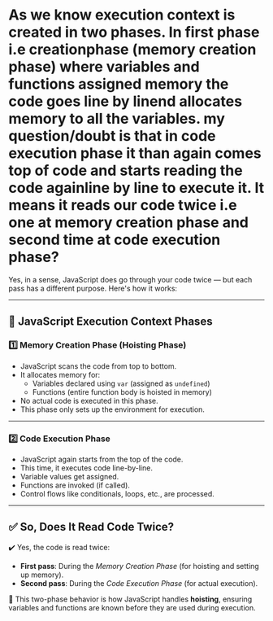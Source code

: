 # As we know execution context is created in two phases. In first phase i.e creationphase (memory creation phase) where variables and functions assigned memory the code goes line by linend allocates memory to all the variables. my question/doubt is that in code execution phase it than again comes top of code and starts reading the code againline by line to execute it. It means it reads our code twice i.e one at memory creation phase and second time at code execution phase?

Yes, in a sense, JavaScript does go through your code twice — but each pass has a different purpose. Here's how it works:

---

## 📌 JavaScript Execution Context Phases

### 1️⃣ Memory Creation Phase (Hoisting Phase)

- JavaScript scans the code from top to bottom.
- It allocates memory for:
  - Variables declared using `var` (assigned as `undefined`)
  - Functions (entire function body is hoisted in memory)
- No actual code is executed in this phase.
- This phase only sets up the environment for execution.

---

### 2️⃣ Code Execution Phase

- JavaScript again starts from the top of the code.
- This time, it executes code line-by-line.
- Variable values get assigned.
- Functions are invoked (if called).
- Control flows like conditionals, loops, etc., are processed.

---

## ✅ So, Does It Read Code Twice?

✔️ Yes, the code is read twice:

- **First pass**: During the *Memory Creation Phase* (for hoisting and setting up memory).
- **Second pass**: During the *Code Execution Phase* (for actual execution).

🔁 This two-phase behavior is how JavaScript handles **hoisting**, ensuring variables and functions are known before they are used during execution.
